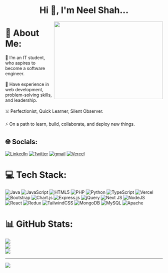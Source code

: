 <h1 align="center">Hi 👋, I'm Neel Shah...</h1>

<img src="https://miro.medium.com/max/1400/1*TlbU0F-waQf7_zOfhUNldQ.gif" align="right" height="248" width="348" >

# 💫 About Me:
🔭 I’m an IT student, who aspires to become a software engineer.<br><br>🌱 Have experience in web development, problem-solving skills, and leadership.<br><br>☠️ Perfectionist, Quick Learner, Silent Observer.<br><br>⚡ On a path to learn, build, collaborate, and deploy new things.


## 🌐 Socials:
[![LinkedIn](https://img.shields.io/badge/LinkedIn-%230077B5.svg?logo=linkedin&logoColor=white)](https://linkedin.com/in/neelshah683) [![Twitter](https://img.shields.io/badge/Twitter-%231DA1F2.svg?logo=Twitter&logoColor=white)](https://twitter.com/neelshah683) [![gmail](https://img.shields.io/badge/Gmail-%D14836.svg?logo=gmail&logoColor=white)](https://mailto:neelshah682003@gmail.com) [![Vercel](https://img.shields.io/badge/Vercel-000000?logo=codepen&logoColor=white)](https://vercel.com/neelshah683)

# 💻 Tech Stack:
![Java](https://img.shields.io/badge/java-%23ED8B00.svg?style=for-the-badge&logo=openjdk&logoColor=white) ![JavaScript](https://img.shields.io/badge/javascript-%23323330.svg?style=for-the-badge&logo=javascript&logoColor=%23F7DF1E) ![HTML5](https://img.shields.io/badge/html5-%23E34F26.svg?style=for-the-badge&logo=html5&logoColor=white) ![PHP](https://img.shields.io/badge/php-%23777BB4.svg?style=for-the-badge&logo=php&logoColor=white) ![Python](https://img.shields.io/badge/python-3670A0?style=for-the-badge&logo=python&logoColor=ffdd54) ![TypeScript](https://img.shields.io/badge/typescript-%23007ACC.svg?style=for-the-badge&logo=typescript&logoColor=white) ![Vercel](https://img.shields.io/badge/vercel-%23000000.svg?style=for-the-badge&logo=vercel&logoColor=white) ![Bootstrap](https://img.shields.io/badge/bootstrap-%238511FA.svg?style=for-the-badge&logo=bootstrap&logoColor=white) ![Chart.js](https://img.shields.io/badge/chart.js-F5788D.svg?style=for-the-badge&logo=chart.js&logoColor=white) ![Express.js](https://img.shields.io/badge/express.js-%23404d59.svg?style=for-the-badge&logo=express&logoColor=%2361DAFB) ![jQuery](https://img.shields.io/badge/jquery-%230769AD.svg?style=for-the-badge&logo=jquery&logoColor=white) ![Next JS](https://img.shields.io/badge/Next-black?style=for-the-badge&logo=next.js&logoColor=white) ![NodeJS](https://img.shields.io/badge/node.js-6DA55F?style=for-the-badge&logo=node.js&logoColor=white) ![React](https://img.shields.io/badge/react-%2320232a.svg?style=for-the-badge&logo=react&logoColor=%2361DAFB) ![Redux](https://img.shields.io/badge/redux-%23593d88.svg?style=for-the-badge&logo=redux&logoColor=white) ![TailwindCSS](https://img.shields.io/badge/tailwindcss-%2338B2AC.svg?style=for-the-badge&logo=tailwind-css&logoColor=white) ![MongoDB](https://img.shields.io/badge/MongoDB-%234ea94b.svg?style=for-the-badge&logo=mongodb&logoColor=white) ![MySQL](https://img.shields.io/badge/mysql-%2300000f.svg?style=for-the-badge&logo=mysql&logoColor=white) ![Apache](https://img.shields.io/badge/apache-%23D42029.svg?style=for-the-badge&logo=apache&logoColor=white)
# 📊 GitHub Stats:
![](https://github-readme-stats.vercel.app/api?username=neelshah683&theme=radical&hide_border=true&include_all_commits=false&count_private=false)<br/>
![](https://github-readme-streak-stats.herokuapp.com/?user=neelshah683&theme=radical&hide_border=true)<br/>
![](https://github-readme-stats.vercel.app/api/top-langs/?username=neelshah683&theme=radical&hide_border=true&include_all_commits=false&count_private=false&layout=compact)

---
[![](https://visitcount.itsvg.in/api?id=neelshah683&icon=5&color=0)](https://visitcount.itsvg.in)

<!-- Proudly created with GPRM ( https://gprm.itsvg.in ) -->
